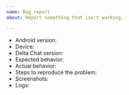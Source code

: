```yaml
---
name: Bug report
about: Report something that isn't working.

---
```


<!--
This is a bug report tracker. New features are discussed in the forum: https://support.delta.chat

Please fill out as much of this form as you can (leaving out stuff that is not applicable is ok).
-->

- Android version:
- Device:
- Delta Chat version:
- Expected behavior:
- Actual behavior:
- Steps to reproduce the problem:
- Screenshots:
- Logs:

<!--
Debug logs can be copied from within the Delta Chat app with
Settings menu -> Advanced -> Debug log

Alternatively from the Android system log:
`adb logcat -v time -s DeltaChat`

Logs may contain private data 
which shall be removed or anonymised prior to posting.
-->

